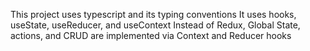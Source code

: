 This project uses typescript and its typing conventions
It uses hooks, useState, useReducer, and useContext
Instead of Redux, Global State, actions, and CRUD are implemented via Context and Reducer hooks

